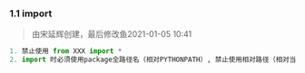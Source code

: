 ### 1.1 import

>  由宋延辉创建，最后修改鱼2021-01-05 10:41

```python
1. 禁止使用 from XXX import *
2. import 时必须使用package全路径名（相对PYTHONPATH）, 禁止使用相对路径（相对当前路径）
```

